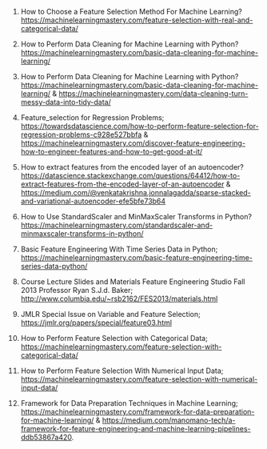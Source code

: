 1. How to Choose a Feature Selection Method For Machine Learning? 
https://machinelearningmastery.com/feature-selection-with-real-and-categorical-data/

2. How to Perform Data Cleaning for Machine Learning with Python?
https://machinelearningmastery.com/basic-data-cleaning-for-machine-learning/

3. How to Perform Data Cleaning for Machine Learning with Python?
https://machinelearningmastery.com/basic-data-cleaning-for-machine-learning/ &
https://machinelearningmastery.com/data-cleaning-turn-messy-data-into-tidy-data/

4. Feature_selection for Regression Problems;
https://towardsdatascience.com/how-to-perform-feature-selection-for-regression-problems-c928e527bbfa &
https://machinelearningmastery.com/discover-feature-engineering-how-to-engineer-features-and-how-to-get-good-at-it/

5. How to extract features from the encoded layer of an autoencoder? 
https://datascience.stackexchange.com/questions/64412/how-to-extract-features-from-the-encoded-layer-of-an-autoencoder &
https://medium.com/@venkatakrishna.jonnalagadda/sparse-stacked-and-variational-autoencoder-efe5bfe73b64

6. How to Use StandardScaler and MinMaxScaler Transforms in Python?
https://machinelearningmastery.com/standardscaler-and-minmaxscaler-transforms-in-python/

7. Basic Feature Engineering With Time Series Data in Python;
https://machinelearningmastery.com/basic-feature-engineering-time-series-data-python/

8. Course Lecture Slides and Materials Feature Engineering Studio Fall 2013 Professor Ryan S.J.d. Baker;
http://www.columbia.edu/~rsb2162/FES2013/materials.html

9. JMLR Special Issue on Variable and Feature Selection;
https://jmlr.org/papers/special/feature03.html

10. How to Perform Feature Selection with Categorical Data;
https://machinelearningmastery.com/feature-selection-with-categorical-data/

11. How to Perform Feature Selection With Numerical Input Data;
https://machinelearningmastery.com/feature-selection-with-numerical-input-data/

12. Framework for Data Preparation Techniques in Machine Learning;
https://machinelearningmastery.com/framework-for-data-preparation-for-machine-learning/ & https://medium.com/manomano-tech/a-framework-for-feature-engineering-and-machine-learning-pipelines-ddb53867a420.
